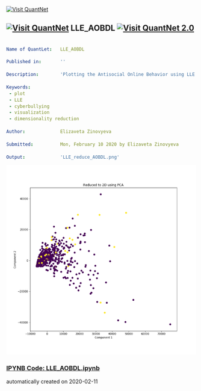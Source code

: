 [<img src="https://github.com/QuantLet/Styleguide-and-FAQ/blob/master/pictures/banner.png" width="888" alt="Visit QuantNet">](http://quantlet.de/)

## [<img src="https://github.com/QuantLet/Styleguide-and-FAQ/blob/master/pictures/qloqo.png" alt="Visit QuantNet">](http://quantlet.de/) **LLE_AOBDL** [<img src="https://github.com/QuantLet/Styleguide-and-FAQ/blob/master/pictures/QN2.png" width="60" alt="Visit QuantNet 2.0">](http://quantlet.de/)

```yaml

Name of QuantLet:   LLE_AOBDL

Published in:       ''

Description:        'Plotting the Antisocial Online Behavior using LLE'

Keywords:
 - plot
 - LLE
 - cyberbullying
 - visualization
 - dimensionality reduction

Author:             Elizaveta Zinovyeva

Submitted:          Mon, February 10 2020 by Elizaveta Zinovyeva

Output:             'LLE_reduce_AOBDL.png'

```

![Picture1](LLE_reduce_AOBDL.png)

### [IPYNB Code: LLE_AOBDL.ipynb](LLE_AOBDL.ipynb)


automatically created on 2020-02-11